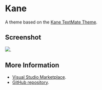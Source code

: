 # Kane

A theme based on the [Kane TextMate Theme](http://colorsublime.com/theme/Kane).


## Screenshot
![](https://raw.githubusercontent.com/gerane/VSCodeThemes/master/gerane.Theme-Kane/screenshot.png).


## More Information
* [Visual Studio Marketplace](https://marketplace.visualstudio.com/items/gerane.Theme-Kane).
* [GitHub repository](https://github.com/gerane/VSCodeThemes).
